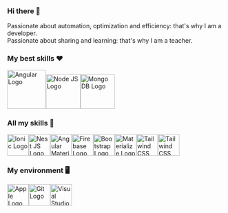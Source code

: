 ### Hi there 👋

Passionate about automation, optimization and efficiency: 
that's why I am a developer.
<br/>
Passionate about sharing and learning:
that's why I am a teacher.

### My best skills ❤️

<img src="https://user-images.githubusercontent.com/39988518/138675903-08a076cc-21f3-4585-b7bc-a1ef9305fdbb.png" alt="Angular Logo" width="90" height="90"><img src="https://user-images.githubusercontent.com/39988518/138675919-f1358215-f77f-44a0-81a6-4849871e887d.png" alt="Node JS Logo" width="80" height="80"><img src="https://user-images.githubusercontent.com/39988518/138675929-83193f43-0f6a-4230-9875-44b1d3fea524.png" alt="Mongo DB Logo" width="80" height="80">

### All my skills 🚀

<img src="https://user-images.githubusercontent.com/39988518/138676778-21521e15-2560-44b6-8905-05b5e22dba39.png" alt="Ionic Logo" width="50" height="50"><img src="https://user-images.githubusercontent.com/39988518/138677002-d6bae22c-1fc5-4e2b-80a9-727d7a9c52c2.png" alt="Nest JS Logo" width="50" height="50"><img src="https://user-images.githubusercontent.com/39988518/138677320-1bc1e2f6-6945-4f05-bc4d-43db0f351b23.png" alt="Angular Material Logo" width="50" height="50"><img src="https://user-images.githubusercontent.com/39988518/138677610-097f49e8-534b-4d02-9841-4ed7205fffbe.png" alt="Firebase Logo" width="50" height="50"><img src="https://user-images.githubusercontent.com/39988518/138677430-8df144e2-dd3a-44b4-b65d-a55d09128632.png" alt="Bootstrap Logo" width="50" height="50"><img src="https://user-images.githubusercontent.com/39988518/138677804-0f3a52ea-05d8-46f5-9d65-19e1c23b007c.png" alt="Materialize Logo" width="50" height="50"><img src="https://user-images.githubusercontent.com/39988518/138677832-96115e32-b7d6-4d76-bac6-e552672f23fb.jpg" alt="Tailwind CSS Logo" width="50" height="50"><img src="https://user-images.githubusercontent.com/39988518/138678498-f24d515a-145a-43fc-9a16-43bf92dc836b.png" alt="Tailwind CSS Logo" width="50" height="50">

### My environment 🖥️
<img src="https://user-images.githubusercontent.com/39988518/138678289-e9a7dc03-4ce3-46d5-a459-193fa9d450fa.png" alt="Apple Logo" width="50" height="50"><img src="https://user-images.githubusercontent.com/39988518/138677722-7e01e30c-1a93-4b8a-874d-2f9433686169.png" alt="Git Logo" width="50" height="50"><img src="https://user-images.githubusercontent.com/39988518/138678426-3a050c4d-af63-42c7-8032-bf7441a93cd3.png" alt="Visual Studio Code Logo" width="50" height="50">
